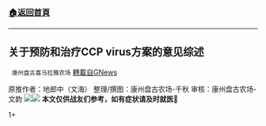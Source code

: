 ###  [:house:返回首頁](https://github.com/ourhimalayas/txt)
---

## 关于预防和治疗CCP virus方案的意见综述
` 康州盘古喜马拉雅农场` [轉載自GNews](https://gnews.org/zh-hans/621506/)

原推作者：地郎中（文海）
整理/撰图：康州盘古农场-千秋
审核：康州盘古农场-文韵
![]()![](https://gnews-media-offload.s3.amazonaws.com/wp-content/uploads/2020/12/06005404/image0-22-scaled.jpg)![]()![](https://gnews-media-offload.s3.amazonaws.com/wp-content/uploads/2020/12/06005421/image0-1-3-scaled.jpg)
**本文仅供战友们参考，如有症状请及时就医🙏**

1+
